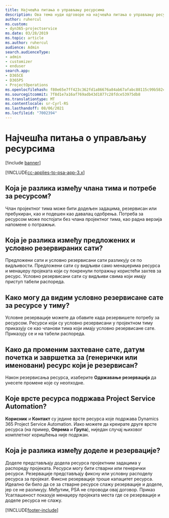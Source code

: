 ```yaml
---
title: Најчешћа питања о управљању ресурсима
description: Ова тема нуди одговоре на најчешћа питања о управљању ресурсима.
author: ruhercul
ms.custom:
- dyn365-projectservice
ms.date: 03/28/2019
ms.topic: article
ms.author: ruhercul
audience: Admin
search.audienceType:
- admin
- customizer
- enduser
search.app:
- D365CE
- D365PS
- ProjectOperations
ms.openlocfilehash: f80e65e7ff423c362fd1a86676a84ab67afabc88115c99b582c5eefa6c725a46
ms.sourcegitcommit: 7f8d1e7a16af769adb43d1877c28fdce53975db8
ms.translationtype: MT
ms.contentlocale: sr-Cyrl-RS
ms.lasthandoff: 08/06/2021
ms.locfileid: "7002394"
---
```

# <a name="resource-management-faq"></a>Најчешћа питања о управљању ресурсима

[!include [banner](../includes/psa-now-project-operations.md)]

[!INCLUDE[cc-applies-to-psa-app-3.x](../includes/cc-applies-to-psa-app-3x.md)]

## <a name="what-is-the-difference-between-a-team-member-and-a-resource-requirement"></a>Која је разлика између члана тима и потребе за ресурсом?

Члан пројектног тима може бити додељен задацима, резервисан или пребукиран, као и подешен као давалац одобрења. Потреба за ресурсом може постојати без члана пројектног тима, као радна верзија напомене о потражњи. 

## <a name="what-is-the-difference-between-proposed-and-soft-booked-hours"></a>Која је разлика између предложених и условно резервираних сати?

Предложени сати и условно резервисани сати разликују се по видљивости. Предложени сати су видљиви само менаџерима ресурса и менаџеру пројеката који су покренули потражњу користећи захтев за ресурс. Условно резервисани сати су видљиви свима који имају приступ табели распореда.

## <a name="how-can-i-see-the-soft-booked-hours-for-resources-on-a-team"></a>Како могу да видим условно резервисане сате за ресурсе у тиму?

Условне резервације можете да обавите када резервишете потребу за ресурсом. Ресурси који су условно резервисани у пројектном тиму приказују се као чланови тима који имају условно резервисане сате. Приказују се и на табели распореда.

## <a name="how-do-i-change-the-required-hours-and-the-start-and-end-dates-for-a-resource-generic-or-named-that-i-booked"></a>Како да променим захтеване сате, датум почетка и завршетка за (генерички или именовани) ресурс који је резервисан?

Након резервисања ресурса, изаберите **Одржавање резервација** да унесете промене које су неопходне.

## <a name="what-resources-types-does-project-service-automation-support"></a>Које врсте ресурса подржава Project Service Automation?

**Корисник** и **Контакт** су једине врсте ресурса које подржава Dynamics 365 Project Service Automation. Иако можете да креирате друге врсте ресурса (на пример, **Опрема** и **Група**), ниједан случај њиховог комплетног коришћења није подржан.

## <a name="what-is-the-difference-between-an-assignment-and-a-booking"></a>Која је разлика између доделе и резервације?

Доделе представљају додела ресурса пројектним задацима у распореду пројеката. Ресурси могу бити стварни или генерички ресурси. Резервације представљају фиксну или условну расподелу ресурса за пројекат. Фиксне резервације троше капацитет ресурса. Идеално би било да се за стварне ресурсе слажу резервације и доделе, јер се не разликују. Међутим, PSA не спроводи овај договор. Приказ Усаглашеност показује менаџеру пројеката места где се резервације и доделе ресурса не слажу.


[!INCLUDE[footer-include](../includes/footer-banner.md)]